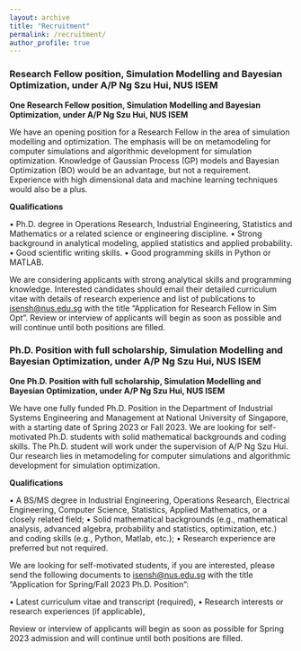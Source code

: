 ```yaml
---
layout: archive
title: "Recruitment"
permalink: /recruitment/
author_profile: true
---
```



### Research Fellow position, Simulation Modelling and Bayesian Optimization, under A/P Ng Szu Hui, NUS ISEM
**One Research Fellow position, Simulation Modelling and Bayesian Optimization, under A/P Ng Szu Hui, NUS ISEM**

We have an opening position for a Research Fellow in the area of simulation modelling and optimization.  The emphasis will be on metamodeling for computer simulations and algorithmic development for simulation optimization. Knowledge of Gaussian Process (GP) models and Bayesian Optimization (BO) would be an advantage, but not a requirement.  Experience with high dimensional data and machine learning techniques would also be a plus.

**Qualifications**

•	Ph.D. degree in Operations Research, Industrial Engineering, Statistics and Mathematics or a related science or engineering discipline.
•	Strong background in analytical modeling, applied statistics and applied probability.
•	Good scientific writing skills.
•	Good programming skills in Python or MATLAB.

We are considering applicants with strong analytical skills and programming knowledge. Interested candidates should email their detailed curriculum vitae with details of research experience and list of publications to isensh@nus.edu.sg with the title “Application for Research Fellow in Sim Opt”. Review or interview of applicants will begin as soon as possible and will continue until both positions are filled.

### Ph.D. Position with full scholarship, Simulation Modelling and Bayesian Optimization, under A/P Ng Szu Hui, NUS ISEM
**One Ph.D. Position with full scholarship, Simulation Modelling and Bayesian Optimization, under A/P Ng Szu Hui, NUS ISEM**

We have one fully funded Ph.D. Position in the Department of Industrial Systems Engineering and Management at National University of Singapore, with a starting date of Spring 2023 or Fall 2023. We are looking for self-motivated Ph.D. students with solid mathematical backgrounds and coding skills. The Ph.D. student will work under the supervision of A/P Ng Szu Hui. Our research lies in metamodeling for computer simulations and algorithmic development for simulation optimization. 

**Qualifications**

•	A BS/MS degree in Industrial Engineering, Operations Research, Electrical Engineering, Computer Science, Statistics, Applied Mathematics, or a closely related field;
•	Solid mathematical backgrounds (e.g., mathematical analysis, advanced algebra, probability and statistics, optimization, etc.) and coding skills (e.g., Python, Matlab, etc.);
•	Research experience are preferred but not required.

We are looking for self-motivated students, if you are interested, please send the following documents to isensh@nus.edu.sg  with the title “Application for Spring/Fall 2023 Ph.D. Position”:

•	Latest curriculum vitae and transcript (required),
•	Research interests or research experiences (if applicable),

Review or interview of applicants will begin as soon as possible for Spring 2023 admission and will continue until both positions are filled.
